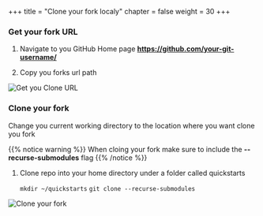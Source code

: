 +++
title = "Clone your fork localy"
chapter = false
weight = 30
+++

### Get your fork URL

1. Navigate to you GitHub Home page **https://github.com/your-git-username/**

2. Copy you forks url path

![Get you Clone URL](/images/copy-web-url.png)


### Clone your fork

Change you current working directory to the location where you want clone you fork 

{{% notice warning %}}
When cloing your fork make sure to include the **--recurse-submodules** flag
{{% /notice %}}


1. Clone repo into your home directory under a folder called quickstarts

    `mkdir ~/quickstarts`
    `git clone --recurse-submodules `

![Clone your fork](/images/clone-your-fork.gif)

